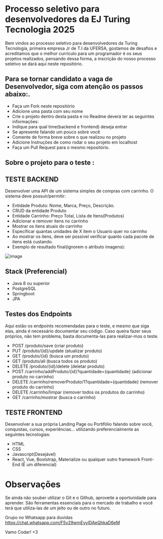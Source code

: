 # Processo seletivo para desenvolvedores da EJ Turing Tecnologia 2025
Bem vindos ao processo seletivo para desenvolvedores da Turing Tecnologia, primeira empresa Jr de T.I da UFERSA, gostamos de desafios e acreditamos que o melhor currículo para um programador é os seus projetos realizados, pensando dessa forma, a inscrição do nosso processo seletivo se dará aqui neste repositório.

## Para se tornar candidato a vaga de Desenvolvedor, siga com atenção os passos abaixo:.

- Faça um Fork neste repositório
- Adicione uma pasta com seu nome
- Crie o projeto dentro desta pasta e no Readme deverá ter as seguintes informações:
- Indique para qual time(backend e frontend) deseja entrar
- Se apresente falando um pouco sobre você
- Comente de forma breve sobre o que realizou no projeto
- Adicione Instruções de como rodar o seu projeto em localhost
- Faça um Pull Request para o mesmo repositório.
## Sobre o projeto para o teste :
TESTE BACKEND
--------------------
Desenvolver uma API de um sistema simples de compras com carrinho. O sistema deve possuir/permitir:
- Entidade Produto: Nome, Marca, Preço, Descrição.
- CRUD da entidade Produto
- Entidade Carrinho: Preço Total, Lista de Itens(Produtos)
- Adicionar e remover itens no carrinho
- Mostrar os itens atuais do carrinho
- Especificar quantas unidades de X item o Usuario quer no carrinho
- Ao mostrar os itens, deve ser possível verificar quanto cada pacote de itens está custando.
- Exemplo de resultado final(ignorem o atributo imagens):

![image](https://github.com/user-attachments/assets/d3266951-820e-4792-b094-ce847aed9a87)

## Stack (Preferencial)
- Java 8 ou superior
- PostgreSQL
- Springboot
- JPA

## Testes dos Endpoints
Aqui estão os endpoints recomendadas para o teste, e mesmo que siga elas, ainda é necessário documentar seu código. Caso queira fazer seus próprios, não tem problema, basta documenta-las para realizar-mos o teste.
- POST /produto/save (criar produto)
- PUT /produto/{id}/update (atualizar produto)
- GET /produto/{id} (busca um produto)
- GET /produto/all (busca todos os produto)
- DELETE /produto/{id}/delete (deletar produto)
- POST /carrinho/addProduto/{id}?quantidade={quantidade} (adicionar produto no carrinho)
- DELETE /carrinho/removerProduto/1?quantidade={quantidade} (remover produto do carrinho)
- DELETE /carrinho/limpar (remover todos os produtos do carrinho)
- GET /carrinho/mostrar (busca o carrinho)

TESTE FRONTEND
---------------
Desenvolver a sua própria Landing Page ou Portifólio falando sobre você, conquistas, cursos, experiências... utilizando preferencialmente as seguintes tecnologias:

- HTML
- CSS
- Javascript(Desejável)
- React, Vue, Bootstrap, Materialize ou qualquer outro framework Front-End (É um diferencial)

# Observações
Se ainda não souber utilizar o Git e o Github, aproveite a oportunidade para aprender. São ferramentas essenciais para o mercado de trabalho e você terá que utiliza-las de um jeito ou de outro no futuro.

Grupo no Whatsapp para duvidas
https://chat.whatsapp.com/F5v29wmEyyIDAeQhkaD6eM

Vamo Codar! <3
